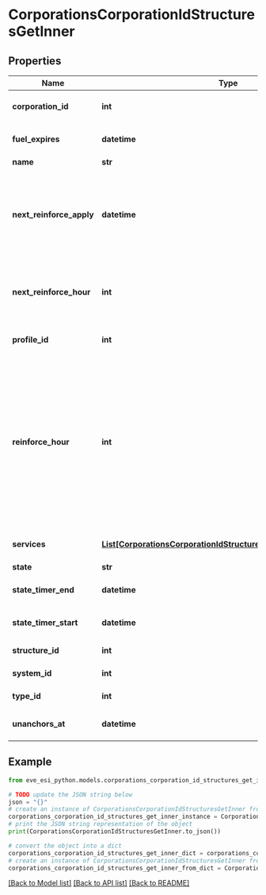 # CorporationsCorporationIdStructuresGetInner


## Properties

Name | Type | Description | Notes
------------ | ------------- | ------------- | -------------
**corporation_id** | **int** | ID of the corporation that owns the structure | 
**fuel_expires** | **datetime** | Date on which the structure will run out of fuel | [optional] 
**name** | **str** | The structure name | [optional] 
**next_reinforce_apply** | **datetime** | The date and time when the structure&#39;s newly requested reinforcement times (e.g. next_reinforce_hour and next_reinforce_day) will take effect | [optional] 
**next_reinforce_hour** | **int** | The requested change to reinforce_hour that will take effect at the time shown by next_reinforce_apply | [optional] 
**profile_id** | **int** | The id of the ACL profile for this citadel | 
**reinforce_hour** | **int** | The hour of day that determines the four hour window when the structure will randomly exit its reinforcement periods and become vulnerable to attack against its armor and/or hull. The structure will become vulnerable at a random time that is +/- 2 hours centered on the value of this property | [optional] 
**services** | [**List[CorporationsCorporationIdStructuresGetInnerServicesInner]**](CorporationsCorporationIdStructuresGetInnerServicesInner.md) | Contains a list of service upgrades, and their state | [optional] 
**state** | **str** |  | 
**state_timer_end** | **datetime** | Date at which the structure will move to it&#39;s next state | [optional] 
**state_timer_start** | **datetime** | Date at which the structure entered it&#39;s current state | [optional] 
**structure_id** | **int** | The Item ID of the structure | 
**system_id** | **int** | The solar system the structure is in | 
**type_id** | **int** | The type id of the structure | 
**unanchors_at** | **datetime** | Date at which the structure will unanchor | [optional] 

## Example

```python
from eve_esi_python.models.corporations_corporation_id_structures_get_inner import CorporationsCorporationIdStructuresGetInner

# TODO update the JSON string below
json = "{}"
# create an instance of CorporationsCorporationIdStructuresGetInner from a JSON string
corporations_corporation_id_structures_get_inner_instance = CorporationsCorporationIdStructuresGetInner.from_json(json)
# print the JSON string representation of the object
print(CorporationsCorporationIdStructuresGetInner.to_json())

# convert the object into a dict
corporations_corporation_id_structures_get_inner_dict = corporations_corporation_id_structures_get_inner_instance.to_dict()
# create an instance of CorporationsCorporationIdStructuresGetInner from a dict
corporations_corporation_id_structures_get_inner_from_dict = CorporationsCorporationIdStructuresGetInner.from_dict(corporations_corporation_id_structures_get_inner_dict)
```
[[Back to Model list]](../README.md#documentation-for-models) [[Back to API list]](../README.md#documentation-for-api-endpoints) [[Back to README]](../README.md)


